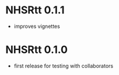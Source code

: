 # NHSRtt 0.1.1

* improves vignettes


# NHSRtt 0.1.0

* first release for testing with collaborators

